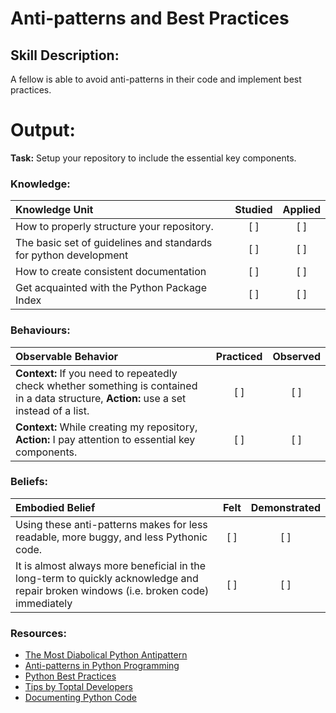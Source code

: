 # Anti-patterns and Best Practices

## Skill Description:

A fellow is able to avoid anti-patterns in their code and implement best practices.


# Output:

**Task:** Setup your repository to include the essential key components.


### Knowledge: 
| Knowledge Unit   |      Studied      | Applied |
|:-------------|:------------------:|:--------:|
| How to properly structure your repository. | [ ] | [ ] |
| The basic set of guidelines and standards for python development | [ ] | [ ] |
| How to create consistent documentation | [ ] | [ ] |
| Get acquainted with the Python Package Index | [ ] | [ ] |


### Behaviours:
| Observable Behavior   |      Practiced      | Observed |
|:-------------|:------------------:|:--------:|
| **Context:** If you need to repeatedly check whether something is contained in a data structure, **Action:** use a set instead of a list.| [ ] | [ ] | 
| **Context:** While creating my repository, **Action:** I pay attention to essential key components.| [ ] | [ ] | 


### Beliefs:
| Embodied Belief   |      Felt      | Demonstrated |
|:-------------|:------------------:|:--------:|
| Using these anti-patterns makes for less readable, more buggy, and less Pythonic code. | [ ] | [ ] |
| It is almost always more beneficial in the long-term to quickly acknowledge and repair broken windows (i.e. broken code) immediately| [ ] | [ ] |


### Resources:

- [The Most Diabolical Python Antipattern](https://realpython.com/the-most-diabolical-python-antipattern/)
- [Anti-patterns in Python Programming](http://lignos.org/py_antipatterns/)
- [Python Best Practices](https://airbrake.io/blog/python/python-best-practices)
- [Tips by Toptal Developers](https://www.toptal.com/python/tips-and-practices)
- [Documenting Python Code](https://realpython.com/documenting-python-code/)

